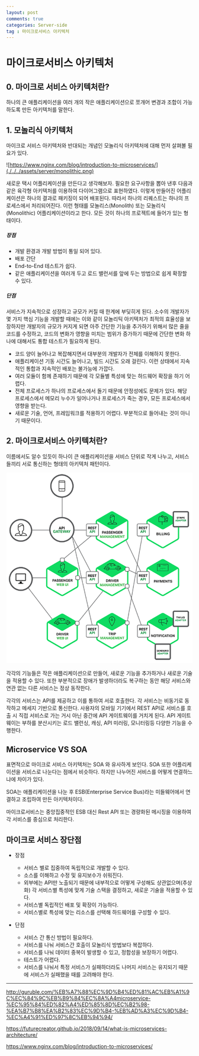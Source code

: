 ```yaml
---
layout: post
comments: true
categories: Server-side
tag : 마이크로서비스 아키텍처
---
```




# 마이크로서비스 아키텍처

## 0. 마이크로 서비스 아키텍처란?

하나의 큰 애플리케이션을 여러 개의 작은 애플리케이션으로 쪼개어 변경과 조합이 가능하도록 만든 아키텍처를 말한다. 



## 1. 모놀리식 아키텍처

마이크로 서비스 아키텍처와 반대되는 개념인 모놀리식 아키텍처에 대해 먼저 살펴볼 필요가 있다.

![https://www.nginx.com/blog/introduction-to-microservices/](./../../assets/server/monolithic.png)

새로운 택시 어플리케이션을 만든다고 생각해보자. 필요한 요구사항을 뽑아 낸후 다음과 같은 육각형 아키텍처를 이용하여 다이어그램으로 표현하였다.  이렇게 만들어진 어플리케이션은 하나의 결과로 패키징이 되어 배포된다.  따라서 하나의 리퀘스트는 하나의 프로세스에서 처리되어진다. 이런 형태를 모놀리스(Monolith) 또는 모놀리식(Monolithic) 어플리케이션이라고 한다. 모든 것이 하나의 프로젝트에 들어가 있는 형태이다.

##### 장점

- 개발 환경과 개발 방법이 통일 되어 있다.
- 배포 간단
- End-to-End 테스트가 쉽다.
- 같은 애플리케이션을 여러개 두고 로드 밸런서를 앞에 두는 방법으로 쉽게 확장할 수 있다.



##### 단점

서비스가 지속적으로 성장하고 규모가 커질 때 한계에 부딪히게 된다. 소수의 개발자가 몇 가지 핵심 기능을 개발할 때에는 이와 같이 모놀리틱 아키텍처가 최적의 효율성을 보장하지만 개발자의 규모가 커지게 되면 아주 간단한 기능을 추가하기 위해서 많은 줄을 코드를 수정하고, 코드의 변화가 영향을 미치는 범위가 증가하기 때문에 간단한 변화 하나에 대해서도 통합 테스트가 필요하게 된다.

- 코드 양이 늘어나고 복잡해지면서 대부분의 개발자가 전체를 이해하지 못한다.
- 애플리케이션 기동 시간도 늘어나고, 빌드 시간도 오래 걸린다. 이런 상태에서 지속적인 통합과 지속적인 배포는 불가능에 가깝다.
- 여러 모듈이 함께 존재하기 때문에 각 모듈별 특성에 맞는 하드웨어 확장을 하기 어렵다.
- 전체 프로세스가 하나의 프로세스에서 돌기 때문에 안정성에도 문제가 있다. 해당 프로세스에서 메모리 누수가 일어나거나 프로세스가 죽는 경우, 모든 프로세스에서 영향을 받는다.
- 새로운 기술, 언어, 프레임워크를 적용하기 어렵다. 부분적으로 들어내는 것이 아니기 때문이다. 



## 2. 마이크로서비스 아키텍처란?

이름에서도 알수 있듯이 하나이 큰 애플리케이션을 서비스 단위로 작게 나누고, 서비스들끼리 서로 통신하는 형태의 아키텍처 패턴이다. 

![](./../../assets/server/microservice.png)

각각의 기능들은 작은 애플리케이션으로 만들어, 새로운 기능을 추가하거나 새로운 기술을 적용할 수 있다. 또한 부분적으로 장애가 발생하더라도 복구하는 동안 해당 서비스와 연관 없는 다른 서비스는 정상 동작한다.

각각의 서비스는 API를 제공하고 이를 통하여 서로 호출한다. 각 서비스는 비동기로 동작하고 메세지 기반으로 통신한다. 사용자의 모바일 기기에서 REST API로 서비스를 호출 시 직접 서비스로 가는 거시 아닌 중간에 API 게이트웨이를 거치게 된다. API 게이트웨이는 부하를 분산시키는 로드 밸런싱, 캐싱, API 미러링, 모니터링등 다양한 기능을 수행한다.



## Microservice VS SOA

표면적으로 마이크로 서비스 아키텍처는 SOA 와 유사하게 보인다. SOA 또한 어플리케이션을 서비스로 나눈다는 점에서 비슷하다. 하지만 나누어진 서비스를 어떻게 연결하느냐에 차이가 있다.

SOA는 애플리케이션을 나눈 후 ESB(Enterprise Service Bus)라는 미들웨어에서 연결하고 조립하여 만든 아키텍처이다. 

마이크로서비스는 중앙집중적인 ESB 대신 Rest API 또는 경량화된 메시징을 이용하여 각 서비스를 중심으로 처리한다.



## 마이크로 서비스 장단점

- 장점

  - 서비스 별로 집중하여 독립적으로 개발할 수 있다.
  - 소스를 이해하고 수정 및 유지보수가 쉬워진다.
  - 외부에는 API만 노출되기 때문에 내부적으로 어떻게 구성해도 상관없으며(추상화) 각 서비스별 특성에 맞게 기술 스택을 결정하고, 새로운 기술을 적용할 수 있다.
  - 서비스별 독립적인 배포 및 확장이 가능하다.
  - 서비스별로 특성에 맞는 리소스를 선택해 하드웨어를 구성할 수 있다.

- 단점

  - 서비스 간 통신 방법이 필요하다.
  - 서비스를 나눠 서비스간 호출이 모놀리식 방법보다 복잡하다.
  - 서비스를 나눠 데이터 중복이 발생할 수 있고, 정합성을 보장하기 어렵다.
  - 테스트가 어렵다.
  - 서비스를 나눠서 특정 서비스가 실패하더라도 나머지 서비스는 유지되기 때문에 서비스가 실패했을 때를 고려해야 한다.

  

---

<http://guruble.com/%EB%A7%88%EC%9D%B4%ED%81%AC%EB%A1%9C%EC%84%9C%EB%B9%84%EC%8A%A4microservice-%EC%95%84%ED%82%A4%ED%85%8D%EC%B2%98-%EA%B7%B8%EA%B2%83%EC%9D%B4-%EB%AD%A3%EC%9D%B4-%EC%A4%91%ED%97%8C%EB%94%94/>

<https://futurecreator.github.io/2018/09/14/what-is-microservices-architecture/>

https://www.nginx.com/blog/introduction-to-microservices/